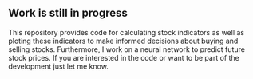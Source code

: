 Work is still in progress
-----------------------------------------------------------------------------

This repository provides code for calculating stock indicators as well as ploting these indicators to make informed decisions about buying and selling stocks. Furthermore, I work on a neural network to predict future stock prices. If you are interested in the code or want to be part of the development just let me know.
